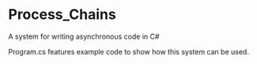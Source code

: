 # Process_Chains
A system for writing asynchronous code in C#

Program.cs features example code to show how this system can be used.
